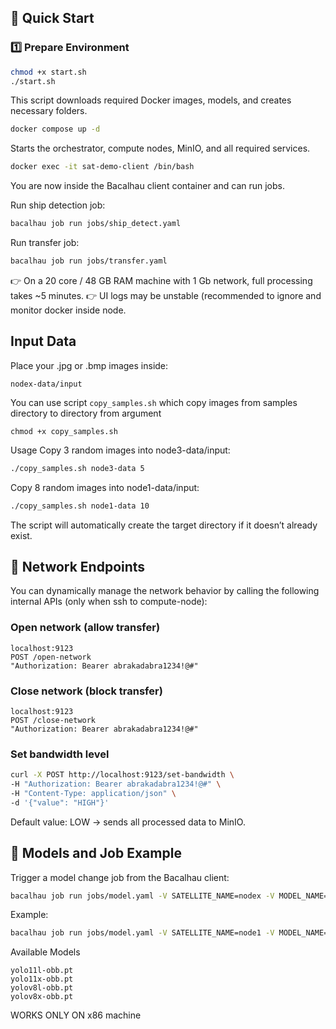 ## 🚀 Quick Start

### 1️⃣ Prepare Environment

```bash
chmod +x start.sh
./start.sh
```
This script downloads required Docker images, models, and creates necessary folders.

```bash
docker compose up -d
```
Starts the orchestrator, compute nodes, MinIO, and all required services.

```bash
docker exec -it sat-demo-client /bin/bash
```
You are now inside the Bacalhau client container and can run jobs.

Run ship detection job:

```bash
bacalhau job run jobs/ship_detect.yaml
```
Run transfer job:

```bash
bacalhau job run jobs/transfer.yaml
```

👉 On a 20 core / 48 GB RAM machine with 1 Gb network, full processing takes ~5 minutes.
👉 UI logs may be unstable (recommended to ignore and monitor docker inside node.

## Input Data
Place your .jpg or .bmp images inside:

```
nodex-data/input
```

You can use script `copy_samples.sh` which copy images from samples directory to directory from argument

```
chmod +x copy_samples.sh
```
Usage
Copy 3 random images into node3-data/input:

```bash
./copy_samples.sh node3-data 5
```

Copy 8 random images into node1-data/input:

```bash
./copy_samples.sh node1-data 10
```

The script will automatically create the target directory if it doesn’t already exist.
## 📡 Network Endpoints
You can dynamically manage the network behavior by calling the following internal APIs (only when ssh to compute-node):

### Open network (allow transfer)
```
localhost:9123
POST /open-network
"Authorization: Bearer abrakadabra1234!@#"
```

### Close network (block transfer)
```
localhost:9123
POST /close-network
"Authorization: Bearer abrakadabra1234!@#"
```

### Set bandwidth level
```bash
curl -X POST http://localhost:9123/set-bandwidth \
-H "Authorization: Bearer abrakadabra1234!@#" \
-H "Content-Type: application/json" \
-d '{"value": "HIGH"}'
```
Default value: LOW → sends all processed data to MinIO.


## 🎯 Models and Job Example
Trigger a model change job from the Bacalhau client:

```bash
bacalhau job run jobs/model.yaml -V SATELLITE_NAME=nodex -V MODEL_NAME=XYZ
```
Example:

```bash
bacalhau job run jobs/model.yaml -V SATELLITE_NAME=node1 -V MODEL_NAME=yolov8x-obb.pt
```

Available Models

```
yolo11l-obb.pt  
yolo11x-obb.pt  
yolov8l-obb.pt  
yolov8x-obb.pt
```
WORKS ONLY ON x86 machine